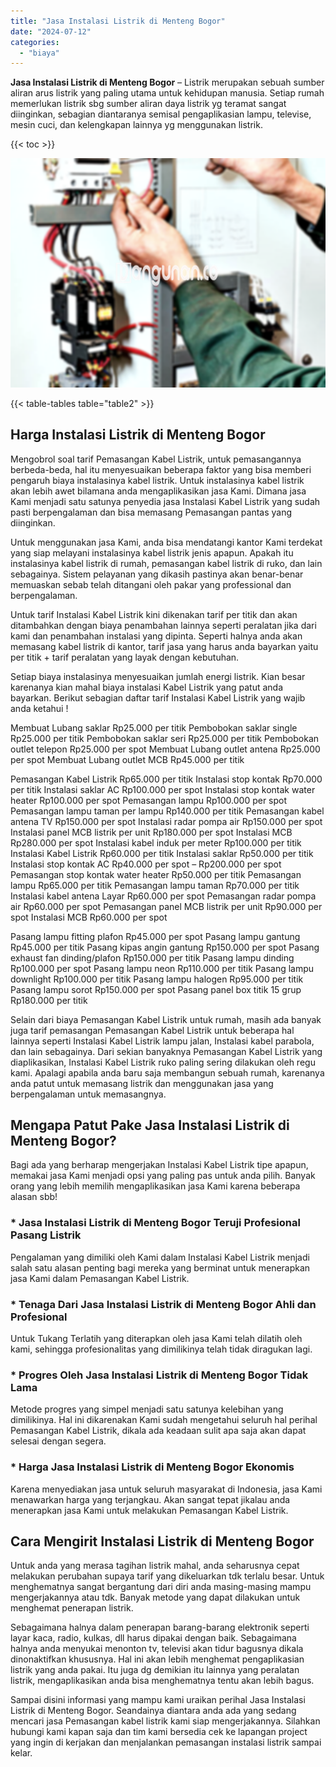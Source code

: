 ```yaml
---
title: "Jasa Instalasi Listrik di Menteng Bogor"
date: "2024-07-12"
categories: 
  - "biaya"
---
```


**Jasa Instalasi Listrik di Menteng Bogor** – Listrik merupakan sebuah sumber aliran arus listrik yang paling utama untuk kehidupan manusia. Setiap rumah memerlukan listrik sbg sumber aliran daya listrik yg teramat sangat diinginkan, sebagian diantaranya semisal pengaplikasian lampu, televise, mesin cuci, dan kelengkapan lainnya yg menggunakan listrik.

{{< toc >}}

![Jasa Instalasi Listrik di Menteng Bogor](/images/instalasi-listrik-murah02.png)

{{< table-tables table="table2" >}}

## Harga Instalasi Listrik di Menteng Bogor

Mengobrol soal tarif Pemasangan Kabel Listrik, untuk pemasangannya berbeda-beda, hal itu menyesuaikan beberapa faktor yang bisa memberi pengaruh biaya instalasinya kabel listrik. Untuk instalasinya kabel listrik akan lebih awet bilamana anda mengaplikasikan jasa Kami. Dimana jasa Kami menjadi satu satunya penyedia jasa Instalasi Kabel Listrik yang sudah pasti berpengalaman dan bisa memasang Pemasangan pantas yang diinginkan.

Untuk menggunakan jasa Kami, anda bisa mendatangi kantor Kami terdekat yang siap melayani instalasinya kabel listrik jenis apapun. Apakah itu instalasinya kabel listrik di rumah, pemasangan kabel listrik di ruko, dan lain sebagainya. Sistem pelayanan yang dikasih pastinya akan benar-benar memuaskan sebab telah ditangani oleh pakar yang professional dan berpengalaman.

Untuk tarif Instalasi Kabel Listrik kini dikenakan tarif per titik dan akan ditambahkan dengan biaya penambahan lainnya seperti peralatan jika dari kami dan penambahan instalasi yang dipinta. Seperti halnya anda akan memasang kabel listrik di kantor, tarif jasa yang harus anda bayarkan yaitu per titik + tarif peralatan yang layak dengan kebutuhan.

Setiap biaya instalasinya menyesuaikan jumlah energi listrik. Kian besar karenanya kian mahal biaya instalasi Kabel Listrik yang patut anda bayarkan. Berikut sebagian daftar tarif Instalasi Kabel Listrik yang wajib anda ketahui !

Membuat Lubang saklar Rp25.000 per titik Pembobokan saklar single Rp25.000 per titik Pembobokan saklar seri Rp25.000 per titik Pembobokan outlet telepon Rp25.000 per spot Membuat Lubang outlet antena Rp25.000 per spot Membuat Lubang outlet MCB Rp45.000 per titik

Pemasangan Kabel Listrik Rp65.000 per titik Instalasi stop kontak Rp70.000 per titik Instalasi saklar AC Rp100.000 per spot Instalasi stop kontak water heater Rp100.000 per spot Pemasangan lampu Rp100.000 per spot Pemasangan lampu taman per lampu Rp140.000 per titik Pemasangan kabel antena TV Rp150.000 per spot Instalasi radar pompa air Rp150.000 per spot Instalasi panel MCB listrik per unit Rp180.000 per spot Instalasi MCB Rp280.000 per spot Instalasi kabel induk per meter Rp100.000 per titik Instalasi Kabel Listrik Rp60.000 per titik Instalasi saklar Rp50.000 per titik Instalasi stop kontak AC Rp40.000 per spot – Rp200.000 per spot Pemasangan stop kontak water heater Rp50.000 per titik Pemasangan lampu Rp65.000 per titik Pemasangan lampu taman Rp70.000 per titik Instalasi kabel antena Layar Rp60.000 per spot Pemasangan radar pompa air Rp60.000 per spot Pemasangan panel MCB listrik per unit Rp90.000 per spot Instalasi MCB Rp60.000 per spot

Pasang lampu fitting plafon Rp45.000 per spot Pasang lampu gantung Rp45.000 per titik Pasang kipas angin gantung Rp150.000 per spot Pasang exhaust fan dinding/plafon Rp150.000 per titik Pasang lampu dinding Rp100.000 per spot Pasang lampu neon Rp110.000 per titik Pasang lampu downlight Rp100.000 per titik Pasang lampu halogen Rp95.000 per titik Pasang lampu sorot Rp150.000 per spot Pasang panel box titik 15 grup Rp180.000 per titik

Selain dari biaya Pemasangan Kabel Listrik untuk rumah, masih ada banyak juga tarif pemasangan Pemasangan Kabel Listrik untuk beberapa hal lainnya seperti Instalasi Kabel Listrik lampu jalan, Instalasi kabel parabola, dan lain sebagainya. Dari sekian banyaknya Pemasangan Kabel Listrik yang diaplikasikan, Instalasi Kabel Listrik ruko paling sering dilakukan oleh regu kami. Apalagi apabila anda baru saja membangun sebuah rumah, karenanya anda patut untuk memasang listrik dan menggunakan jasa yang berpengalaman untuk memasangnya.

## Mengapa Patut Pake Jasa Instalasi Listrik di Menteng Bogor?

Bagi ada yang berharap mengerjakan Instalasi Kabel Listrik tipe apapun, memakai jasa Kami menjadi opsi yang paling pas untuk anda pilih. Banyak orang yang lebih memilih mengaplikasikan jasa Kami karena beberapa alasan sbb!

### \* Jasa Instalasi Listrik di Menteng Bogor Teruji Profesional Pasang Listrik

Pengalaman yang dimiliki oleh Kami dalam Instalasi Kabel Listrik menjadi salah satu alasan penting bagi mereka yang berminat untuk menerapkan jasa Kami dalam Pemasangan Kabel Listrik.

### \* Tenaga Dari Jasa Instalasi Listrik di Menteng Bogor Ahli dan Profesional

Untuk Tukang Terlatih yang diterapkan oleh jasa Kami telah dilatih oleh kami, sehingga profesionalitas yang dimilikinya telah tidak diragukan lagi.

### \* Progres Oleh Jasa Instalasi Listrik di Menteng Bogor Tidak Lama

Metode progres yang simpel menjadi satu satunya kelebihan yang dimilikinya. Hal ini dikarenakan Kami sudah mengetahui seluruh hal perihal Pemasangan Kabel Listrik, dikala ada keadaan sulit apa saja akan dapat selesai dengan segera.

### \* Harga Jasa Instalasi Listrik di Menteng Bogor Ekonomis

Karena menyediakan jasa untuk seluruh masyarakat di Indonesia, jasa Kami menawarkan harga yang terjangkau. Akan sangat tepat jikalau anda menerapkan jasa Kami untuk melakukan Pemasangan Kabel Listrik.

## Cara Mengirit Instalasi Listrik di Menteng Bogor


Untuk anda yang merasa tagihan listrik mahal, anda seharusnya cepat melakukan perubahan supaya tarif yang dikeluarkan tdk terlalu besar. Untuk menghematnya sangat bergantung dari diri anda masing-masing mampu mengerjakannya atau tdk. Banyak metode yang dapat dilakukan untuk menghemat penerapan listrik.

Sebagaimana halnya dalam penerapan barang-barang elektronik seperti layar kaca, radio, kulkas, dll harus dipakai dengan baik. Sebagaimana halnya anda menyukai menonton tv, televisi akan tidur bagusnya dikala dinonaktifkan khususnya. Hal ini akan lebih menghemat pengaplikasian listrik yang anda pakai. Itu juga dg demikian itu lainnya yang peralatan listrik, mengaplikasikan anda bisa menghematnya tentu akan lebih bagus.

Sampai disini informasi yang mampu kami uraikan perihal Jasa Instalasi Listrik di Menteng Bogor. Seandainya diantara anda ada yang sedang mencari jasa Pemasangan kabel listrik kami siap mengerjakannya. Silahkan hubungi kami kapan saja dan tim kami bersedia cek ke lapangan project yang ingin di kerjakan dan menjalankan pemasangan instalasi listrik sampai kelar.
